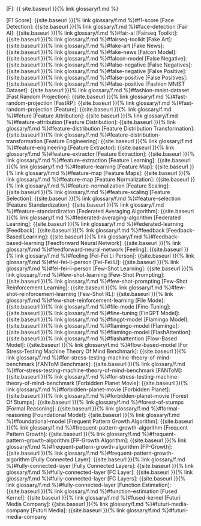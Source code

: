 [F]: {{ site.baseurl }}{% link glossary/f.md %}

[F1 Score]: {{site.baseurl }}{% link glossary/f.md %}#f1-score
[Face Detection]: {{site.baseurl }}{% link glossary/f.md %}#face-detection
[Fair AI]: {{site.baseurl }}{% link glossary/f.md %}#fair-ai
[Fairseq Toolkit]: {{site.baseurl }}{% link glossary/f.md %}#fairseq-toolkit
[Fake Art]: {{site.baseurl }}{% link glossary/f.md %}#fake-art
[Fake News]: {{site.baseurl }}{% link glossary/f.md %}#fake-news
[Falcon Model]: {{site.baseurl }}{% link glossary/f.md %}#falcon-model
[False Negative]: {{site.baseurl }}{% link glossary/f.md %}#false-negative
[False Negatives]: {{site.baseurl }}{% link glossary/f.md %}#false-negative
[False Positive]: {{site.baseurl }}{% link glossary/f.md %}#false-positive
[False Positives]: {{site.baseurl }}{% link glossary/f.md %}#false-positive
[Fashion MNIST Dataset]: {{site.baseurl }}{% link glossary/f.md %}#fashion-mnist-dataset
[Fast Random Projection]: {{site.baseurl }}{% link glossary/f.md %}#fast-random-projection
[FastRP]: {{site.baseurl }}{% link glossary/f.md %}#fast-random-projection
[Feature]: {{site.baseurl }}{% link glossary/f.md %}#feture
[Feature Attribution]: {{site.baseurl }}{% link glossary/f.md %}#feature-attribution
[Feature Distribution]: {{site.baseurl }}{% link glossary/f.md %}#feature-distribution
[Feature Distribution Transformation]: {{site.baseurl }}{% link glossary/f.md %}#feature-distribution-transformation
[Feature Engineering]: {{site.baseurl }}{% link glossary/f.md %}#feature-engineering
[Feature Extractor]: {{site.baseurl }}{% link glossary/f.md %}#feature-extractor
[Feature Extraction]: {{site.baseurl }}{% link glossary/f.md %}#feature-extraction
[Feature Learning]: {{site.baseurl }}{% link glossary/f.md %}#feature-learning
[Feature Map]: {{site.baseurl }}{% link glossary/f.md %}#feature-map
[Feature Maps]: {{site.baseurl }}{% link glossary/f.md %}#feature-map
[Feature Normalization]: {{site.baseurl }}{% link glossary/f.md %}#feature-normalization
[Feature Scaling]: {{site.baseurl }}{% link glossary/f.md %}#feature-scaling
[Feature Selection]: {{site.baseurl }}{% link glossary/f.md %}#feature-selection
[Feature Standardization]: {{site.baseurl }}{% link glossary/f.md %}#feature-standardization
[Federated Averaging Algorithm]: {{site.baseurl }}{% link glossary/f.md %}#federated-averaging-algorithm
[Federated Learning]: {{site.baseurl }}{% link glossary/f.md %}#federated-learning
[Feedback]: {{site.baseurl }}{% link glossary/f.md %}#feedback
[Feedback-Based Learning]: {{site.baseurl }}{% link glossary/f.md %}#feedback-based-learning
[Feedforward Neural Network]: {{site.baseurl }}{% link glossary/f.md %}#feedforward-neural-network
[Feeling]: {{site.baseurl }}{% link glossary/f.md %}#feeling
[Fei-Fei Li Person]: {{site.baseurl }}{% link glossary/f.md %}#fei-fei-li-person
[Fei-Fei Li]: {{site.baseurl }}{% link glossary/f.md %}#fei-fei-li-person
[Few-Shot Learning]: {{site.baseurl }}{% link glossary/f.md %}#few-shot-learning
[Few-Shot Prompting]: {{site.baseurl }}{% link glossary/f.md %}#few-shot-prompting
[Few-Shot Reinforcement Learning]: {{site.baseurl }}{% link glossary/f.md %}#few-shot-reinforcement-learning
[Few-Shot RL]: {{site.baseurl }}{% link glossary/f.md %}#few-shot-reinforcement-learning
[File Mode]: {{site.baseurl }}{% link glossary/f.md %}#file-mode
[Fine-Tuning]: {{site.baseurl }}{% link glossary/f.md %}#fine-tuning
[FinGPT Model]: {{site.baseurl }}{% link glossary/f.md %}#fingpt-model
[Flamingo Model]: {{site.baseurl }}{% link glossary/f.md %}#flamingo-model
[Flamingo]: {{site.baseurl }}{% link glossary/f.md %}#flamingo-model
[FlashAttention]: {{site.baseurl }}{% link glossary/f.md %}#flashattention
[Flow-Based Model]: {{site.baseurl }}{% link glossary/f.md %}#flow-based-model
[For Stress-Testing Machine Theory Of Mind Benchmark]: {{site.baseurl }}{% link glossary/f.md %}#for-stress-testing-machine-theory-of-mind-benchmark
[FANToM Benchmark]: {{site.baseurl }}{% link glossary/f.md %}#for-stress-testing-machine-theory-of-mind-benchmark
[FANToM]: {{site.baseurl }}{% link glossary/f.md %}#for-stress-testing-machine-theory-of-mind-benchmark
[Forbidden Planet Movie]: {{site.baseurl }}{% link glossary/f.md %}#forbidden-planet-movie
[Forbidden Planet]: {{site.baseurl }}{% link glossary/f.md %}#forbidden-planet-movie
[Forest Of Stumps]: {{site.baseurl }}{% link glossary/f.md %}#forest-of-stumps
[Formal Reasoning]: {{site.baseurl }}{% link glossary/f.md %}#formal-reasoning
[Foundational Model]: {{site.baseurl }}{% link glossary/f.md %}#foundational-model
[Frequent Pattern Growth Algorithm]: {{site.baseurl }}{% link glossary/f.md %}#frequent-pattern-growth-algorithm
[Frequent Pattern Growth]: {{site.baseurl }}{% link glossary/f.md %}#frequent-pattern-growth-algorithm
[FP-Growth Algorithm]: {{site.baseurl }}{% link glossary/f.md %}#frequent-pattern-growth-algorithm
[FP-Growth]: {{site.baseurl }}{% link glossary/f.md %}#frequent-pattern-growth-algorithm
[Fully Connected Layer]: {{site.baseurl }}{% link glossary/f.md %}#fully-connected-layer
[Fully Connected Layers]: {{site.baseurl }}{% link glossary/f.md %}#fully-connected-layer
[FC Layer]: {{site.baseurl }}{% link glossary/f.md %}#fully-connected-layer
[FC Layers]: {{site.baseurl }}{% link glossary/f.md %}#fully-connected-layer
[Function Estimation]: {{site.baseurl }}{% link glossary/f.md %}#function-estimation
[Fused Kernel]: {{site.baseurl }}{% link glossary/f.md %}#fused-kernel
[Futuri Media Company]: {{site.baseurl }}{% link glossary/f.md %}#futuri-media-company
[Futuri Media]: {{site.baseurl }}{% link glossary/f.md %}#futuri-media-company
